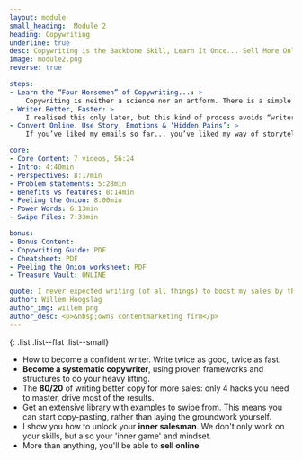 ```yaml
---
layout: module
small_heading:  Module 2
heading: Copywriting
underline: true
desc: Copywriting is the Backbone Skill, Learn It Once... Sell More Online – Forever
image: module2.png
reverse: true

steps:
- Learn the “Four Horsemen” of Copywriting...: >
    Copywriting is neither a science nor an artform. There is a simple set of 4 skills to consistently producing weapons-grade persuasion copy...
- Writer Better, Faster: >
    I realised this only later, but this kind of process avoids “writers block”, and helps unexperienced writers to write twice as good, twice as fast!
- Convert Online. Use Story, Emotions & ‘Hidden Pains’: >
    If you’ve liked my emails so far... you’ve liked my way of storytelling and copywriting. I’ll show you how to use stories to effectively drive sales.

core:
- Core Content: 7 videos, 56:24
- Intro: 4:40min
- Perspectives: 8:17min
- Problem statements: 5:28min
- Benefits vs features: 8:14min
- Peeling the Onion: 8:00min
- Power Words: 6:13min
- Swipe Files: 7:33min

bonus:
- Bonus Content:
- Copywriting Guide: PDF
- Cheatsheet: PDF
- Peeling the Onion worksheet: PDF
- Treasure Vault: ONLINE

quote: I never expected writing (of all things) to boost my sales by this much!
author: Willem Hoogslag
author_img: willem.png
author_desc: <p>&nbsp;owns contentmarketing firm</p>
---
```


{: .list .list--flat .list--small}
- How to become a confident writer. Write twice as good, twice as fast.
- <b>Become a systematic copywriter</b>, using proven frameworks and structures to do your heavy lifting.
- The <b>80/20</b> of writing better copy for more sales: only 4 hacks you need to master, drive most of the results.
- Get an extensive library with examples to swipe from. This means you can start copy-pasting, rather than laying the groundwork yourself.
- I show you how to unlock your <b>inner salesman</b>. We don't only work on your skills, but also your 'inner game' and mindset.
- More than anything, you'll be able to <b>sell online</b>
